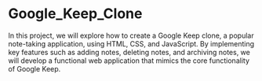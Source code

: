 # Google_Keep_Clone
In this project, we will explore how to create a Google Keep clone, a popular note-taking application, using HTML, CSS, and JavaScript. By implementing key features such as adding notes, deleting notes, and archiving notes, we will develop a functional web application that mimics the core functionality of Google Keep.
